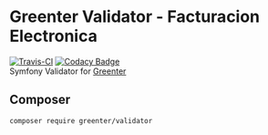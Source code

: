 # Greenter Validator - Facturacion Electronica

 [![Travis-CI](https://img.shields.io/travis/giansalex/greenter-validator.svg?label=travis-ci&branch=master&style=flat-square)](https://travis-ci.org/giansalex/greenter-validator)
 [![Codacy Badge](https://api.codacy.com/project/badge/Grade/b237d274d88d47fbab43ddac252d73a9)](https://www.codacy.com/app/giansalex/greenter-validator?utm_source=github.com&amp;utm_medium=referral&amp;utm_content=giansalex/greenter-validator&amp;utm_campaign=Badge_Grade)    
Symfony Validator for [Greenter](https://github.com/giansalex/greenter)

## Composer

````bash
composer require greenter/validator
````
